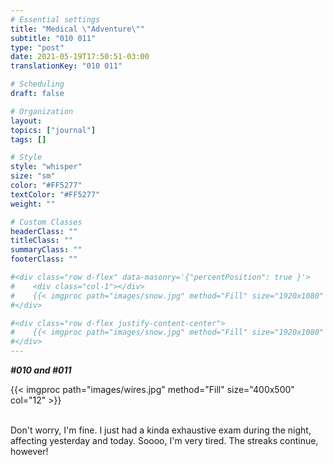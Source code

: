 ```yaml
---
# Essential settings
title: "Medical \"Adventure\""
subtitle: "010 011"
type: "post"
date: 2021-05-19T17:50:51-03:00
translationKey: "010 011"

# Scheduling
draft: false

# Organization
layout:
topics: ["journal"]
tags: []

# Style
style: "whisper"
size: "sm"
color: "#FF5277"
textColor: "#FF5277"
weight: ""

# Custom Classes
headerClass: ""
titleClass: ""
summaryClass: ""
footerClass: ""

#<div class="row d-flex" data-masonry='{"percentPosition": true }'>
#    <div class="col-1"></div>
#    {{< imgproc path="images/snow.jpg" method="Fill" size="1920x1080" col="8" >}}
#</div>

#<div class="row d-flex justify-content-center">
#    {{< imgproc path="images/snow.jpg" method="Fill" size="1920x1080" col="8" >}}
#</div>
---
```


***#010 and #011***

<div class="row d-flex justify-content-center">
    {{< imgproc path="images/wires.jpg" method="Fill" size="400x500" col="12" >}}
</div>

<br>

Don't worry, I'm fine. I just had a kinda exhaustive exam during the night, affecting yesterday and today. Soooo, I'm very tired. The streaks continue, however!